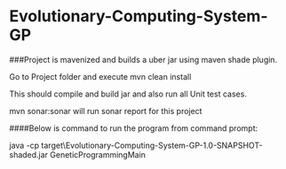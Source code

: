 # Evolutionary-Computing-System-GP


###Project is mavenized and builds a uber jar using maven shade plugin.


Go to Project folder and execute
mvn clean install

This should compile and build jar and also run all Unit test cases.

mvn sonar:sonar will run sonar report for this project 

####Below is command to run the program from command prompt:

java -cp target\Evolutionary-Computing-System-GP-1.0-SNAPSHOT-shaded.jar GeneticProgrammingMain
